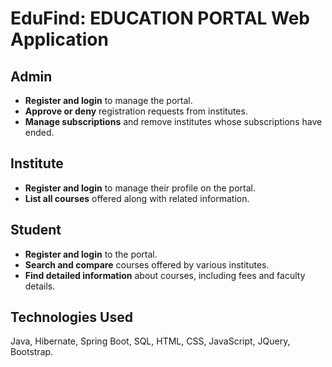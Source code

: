 # EduFind: EDUCATION PORTAL Web Application

## Admin
- **Register and login** to manage the portal.
- **Approve or deny** registration requests from institutes.
- **Manage subscriptions** and remove institutes whose subscriptions have ended.

## Institute
- **Register and login** to manage their profile on the portal.
- **List all courses** offered along with related information.

## Student
- **Register and login** to the portal.
- **Search and compare** courses offered by various institutes.
- **Find detailed information** about courses, including fees and faculty details.

## Technologies Used
Java, Hibernate, Spring Boot, SQL, HTML, CSS, JavaScript, JQuery, Bootstrap.
